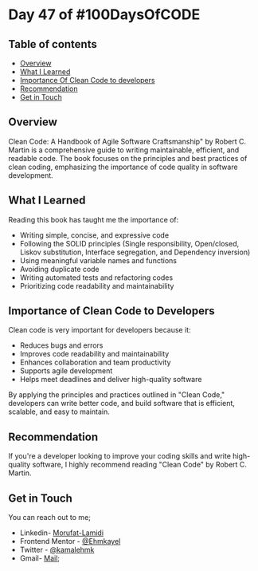 # Day 47 of #100DaysOfCODE

## Table of contents
- [Overview](#overview)
- [What I Learned](#what-I-learned)
- [Importance Of Clean Code to developers](#importance-of-clean-code)
- [Recommendation](#recommendation)
- [Get in Touch](#get-in-touch)

## Overview

Clean Code: A Handbook of Agile Software Craftsmanship" by Robert C. Martin is a comprehensive guide to writing maintainable, efficient, and readable code. The book focuses on the principles and best practices of clean coding, emphasizing the importance of code quality in software development.

## What I Learned

Reading this book has taught me the importance of:

- Writing simple, concise, and expressive code
- Following the SOLID principles (Single responsibility, Open/closed, Liskov substitution, Interface segregation, and Dependency inversion)
- Using meaningful variable names and functions
- Avoiding duplicate code
- Writing automated tests and refactoring codes
- Prioritizing code readability and maintainability

## Importance of Clean Code to Developers

Clean code is very important for developers because it:

- Reduces bugs and errors
- Improves code readability and maintainability
- Enhances collaboration and team productivity
- Supports agile development 
- Helps meet deadlines and deliver high-quality software

By applying the principles and practices outlined in "Clean Code," developers can write better code, and build software that is efficient, scalable, and easy to maintain.

## Recommendation

If you're a developer looking to improve your coding skills and write high-quality software, I highly recommend reading "Clean Code" by Robert C. Martin.

## Get in Touch

You can reach out to me;
 - Linkedin- [Morufat-Lamidi](https://linkedin.com/in/morufat-lamidi)
 - Frontend Mentor - [@Ehmkayel](https://www.frontendmentor.io/profile/Ehmkayel)
 - Twitter - [@kamalehmk](https://www.twitter.com/kamalehmk)
 - Gmail- [Mail](mailto:lamidimorufat0@gmail.com);

